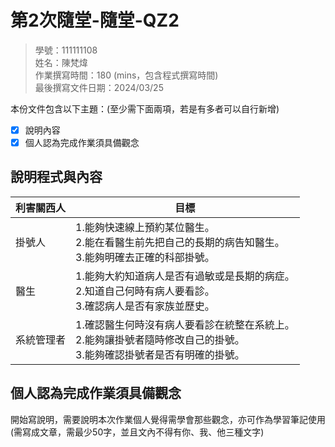 # 第2次隨堂-隨堂-QZ2
>
>學號：111111108
><br />
>姓名：陳梵煒
><br />
>作業撰寫時間：180 (mins，包含程式撰寫時間)
><br />
>最後撰寫文件日期：2024/03/25
>

本份文件包含以下主題：(至少需下面兩項，若是有多者可以自行新增)
- [x] 說明內容
- [x] 個人認為完成作業須具備觀念

## 說明程式與內容

|  利害關西人   | 目標  |
|  ----  | ----  |
| 掛號人  | 1.能夠快速線上預約某位醫生。 <br/> 2.能在看醫生前先把自己的長期的病告知醫生。 <br/> 3.能夠明確去正確的科部掛號。|
| 醫生  | 1.能夠大約知道病人是否有過敏或是長期的病症。 <br/> 2.知道自己何時有病人要看診。 <br/> 3.確認病人是否有家族並歷史。|
| 系統管理者  | 1.確認醫生何時沒有病人要看診在統整在系統上。 <br/> 2.能夠讓掛號者隨時修改自己的掛號。 <br/> 3.能夠確認掛號者是否有明確的掛號。|

## 個人認為完成作業須具備觀念

開始寫說明，需要說明本次作業個人覺得需學會那些觀念，亦可作為學習筆記使用 (需寫成文章，需最少50字，並且文內不得有你、我、他三種文字)